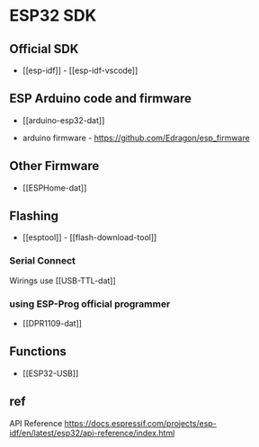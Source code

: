 



# ESP32 SDK


## Official SDK 

- [[esp-idf]] - [[esp-idf-vscode]]


## ESP Arduino code and firmware 


- [[arduino-esp32-dat]]

- arduino firmware - https://github.com/Edragon/esp_firmware

## Other Firmware 

- [[ESPHome-dat]]


## Flashing 

- [[esptool]] - [[flash-download-tool]]
  
### Serial Connect 
Wirings use [[USB-TTL-dat]]


### using ESP-Prog official programmer 

- [[DPR1109-dat]]



## Functions 

- [[ESP32-USB]] 



## ref 

API Reference
https://docs.espressif.com/projects/esp-idf/en/latest/esp32/api-reference/index.html



